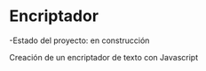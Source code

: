 <h1>Encriptador</h1>

-Estado del proyecto: en construcción

Creación de un encriptador de texto con Javascript
